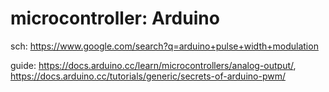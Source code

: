 # microcontroller: Arduino
sch: https://www.google.com/search?q=arduino+pulse+width+modulation

guide: https://docs.arduino.cc/learn/microcontrollers/analog-output/, https://docs.arduino.cc/tutorials/generic/secrets-of-arduino-pwm/
